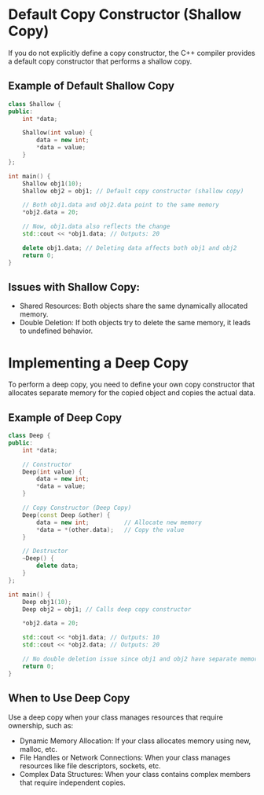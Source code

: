 # Default Copy Constructor (Shallow Copy)
If you do not explicitly define a copy constructor, the C++ compiler provides a default copy constructor that performs a shallow copy.
## Example of Default Shallow Copy
```cpp
class Shallow {
public:
    int *data;

    Shallow(int value) {
        data = new int;
        *data = value;
    }
};

int main() {
    Shallow obj1(10);
    Shallow obj2 = obj1; // Default copy constructor (shallow copy)

    // Both obj1.data and obj2.data point to the same memory
    *obj2.data = 20;

    // Now, obj1.data also reflects the change
    std::cout << *obj1.data; // Outputs: 20

    delete obj1.data; // Deleting data affects both obj1 and obj2
    return 0;
}
```
## Issues with Shallow Copy:
- Shared Resources: Both objects share the same dynamically allocated memory.
- Double Deletion: If both objects try to delete the same memory, it leads to undefined behavior.

# Implementing a Deep Copy
To perform a deep copy, you need to define your own copy constructor that allocates separate memory for the copied object and copies the actual data.
## Example of Deep Copy
```cpp
class Deep {
public:
    int *data;

    // Constructor
    Deep(int value) {
        data = new int;
        *data = value;
    }

    // Copy Constructor (Deep Copy)
    Deep(const Deep &other) {
        data = new int;          // Allocate new memory
        *data = *(other.data);   // Copy the value
    }

    // Destructor
    ~Deep() {
        delete data;
    }
};

int main() {
    Deep obj1(10);
    Deep obj2 = obj1; // Calls deep copy constructor

    *obj2.data = 20;

    std::cout << *obj1.data; // Outputs: 10
    std::cout << *obj2.data; // Outputs: 20

    // No double deletion issue since obj1 and obj2 have separate memory
    return 0;
}
```
## When to Use Deep Copy
Use a deep copy when your class manages resources that require ownership, such as:
- Dynamic Memory Allocation: If your class allocates memory using new, malloc, etc.
- File Handles or Network Connections: When your class manages resources like file descriptors, sockets, etc.
- Complex Data Structures: When your class contains complex members that require independent copies.



